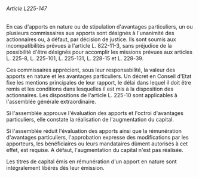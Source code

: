 ###### Article L225-147

En cas d'apports en nature ou de stipulation d'avantages particuliers, un ou plusieurs commissaires aux apports sont désignés à l'unanimité des actionnaires ou, à défaut, par décision de justice. Ils sont soumis aux incompatibilités prévues à l'article L. 822-11-3, sans préjudice de la possibilité d'être désignés pour accomplir les missions prévues aux articles L. 225-8, L. 225-101, L. 225-131, L. 228-15 et L. 228-39.

Ces commissaires apprécient, sous leur responsabilité, la valeur des apports en nature et les avantages particuliers. Un décret en Conseil d'Etat fixe les mentions principales de leur rapport, le délai dans lequel il doit être remis et les conditions dans lesquelles il est mis à la disposition des actionnaires. Les dispositions de l'article L. 225-10 sont applicables à l'assemblée générale extraordinaire.

Si l'assemblée approuve l'évaluation des apports et l'octroi d'avantages particuliers, elle constate la réalisation de l'augmentation du capital.

Si l'assemblée réduit l'évaluation des apports ainsi que la rémunération d'avantages particuliers, l'approbation expresse des modifications par les apporteurs, les bénéficiaires ou leurs mandataires dûment autorisés à cet effet, est requise. A défaut, l'augmentation du capital n'est pas réalisée.

Les titres de capital émis en rémunération d'un apport en nature sont intégralement libérés dès leur émission.

